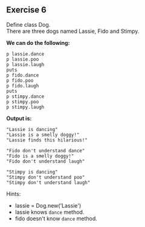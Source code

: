 Exercise 6
----------

Define class Dog.   
There are three dogs named Lassie, Fido and Stimpy.

**We can do the following:**

	p lassie.dance
	p lassie.poo
	p lassie.laugh
	puts
	p fido.dance
	p fido.poo
	p fido.laugh
	puts
	p stimpy.dance
	p stimpy.poo
	p stimpy.laugh
  
**Output is:**

	"Lassie is dancing"   
	"Lassie is a smelly doggy!"   
	"Lassie finds this hilarious!"   
	
	"Fido don't understand dance"
	"Fido is a smelly doggy!"
	"Fido don't understand laugh"
	
	"Stimpy is dancing"
	"Stimpy don't understand poo"
	"Stimpy don't understand laugh"

Hints:   

- lassie = Dog.new('Lassie')   
- lassie knows `dance` method.   
- fido doesn't know `dance` method.
